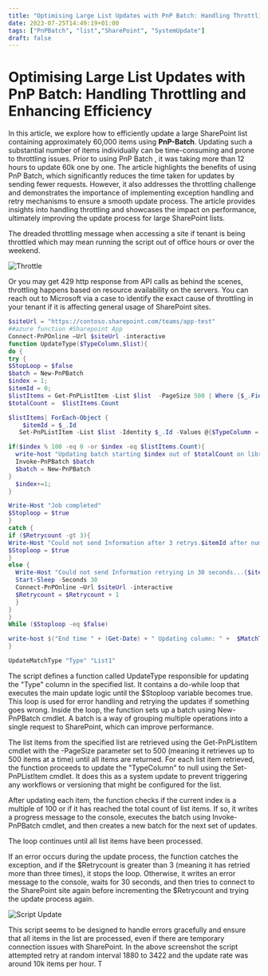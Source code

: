 ```yaml
---
title: "Optimising Large List Updates with PnP Batch: Handling Throttling and Enhancing Efficiency"
date: 2023-07-25T14:49:19+01:00
tags: ["PnPBatch", "list","SharePoint", "SystemUpdate"]
draft: false
---
```


# Optimising Large List Updates with PnP Batch: Handling Throttling and Enhancing Efficiency

In this article, we explore how to efficiently update a large SharePoint list containing approximately 60,000 items using **PnP-Batch**. Updating such a substantial number of items individually can be time-consuming and prone to throttling issues. Prior to using PnP Batch , it was taking more than 12 hours to update 60k one by one. The article highlights the benefits of using PnP Batch, which significantly reduces the time taken for updates by sending fewer requests. However, it also addresses the throttling challenge and demonstrates the importance of implementing exception handling and retry mechanisms to ensure a smooth update process. The article provides insights into handling throttling and showcases the impact on performance, ultimately improving the update process for large SharePoint lists.

The dreaded throttling message when accessing a site if tenant is being throttled which may mean running the script out of office hours or over the weekend.  

![Throttle](../images/PnPBatch-Update-BigList-SharePoint/Throttle_image.png)

Or you may get 429 http response from API calls as behind the scenes, throttling happens based on resource availability on the servers. You can reach out to Microsoft via a case to identify the exact cause of throttling in your tenant if it is affecting general usage of SharePoint sites.

 
```PowerShell
$siteUrl = "https://contoso.sharepoint.com/teams/app-test"
##azure function #Sharepoint App
Connect-PnPOnline –Url $siteUrl -interactive
function UpdateType($TypeColumn,$list){
do {
try {
$StopLoop = $false
$batch = New-PnPBatch
$index = 1; 
$itemId = 0; 
$listItems = Get-PnPListItem -List $list  -PageSize 500 | Where {$_.FieldValues.$TypeColumn -ne $null }
$totalCount =  $listItems.Count

$listItems| ForEach-Object {
    $itemId = $_.Id
   Set-PnPListItem -List $list -Identity $_.Id -Values @{$TypeColumn = $null;} -UpdateType SystemUpdate -Batch $batch

if($index % 100 -eq 0 -or $index -eq $listItems.Count){
  write-host "Updating batch starting $index out of $totalCount on library $list"
  Invoke-PnPBatch $batch
  $batch = New-PnPBatch
}
  $index+=1;
}

Write-Host "Job completed"
$Stoploop = $true
}
catch {
if ($Retrycount -gt 3){
Write-Host "Could not send Information after 3 retrys.$itemId after number of item  processed $index"
$Stoploop = $true
}
else {
  Write-Host "Could not send Information retrying in 30 seconds...{$itemId} after number of item  processed {$index}"
  Start-Sleep -Seconds 30
  Connect-PnPOnline –Url $siteUrl -interactive
  $Retrycount = $Retrycount + 1
  }
}
}
While ($Stoploop -eq $false)

write-host $("End time " + (Get-Date) + " Updating column: " +  $MatchTypeColumn + "from list " + $listName )
}

UpdateMatchType "Type" "List1" 
```

The script defines a function called UpdateType responsible for updating the "Type" column in the specified list. It contains a do-while loop that executes the main update logic until the $Stoploop variable becomes true. This loop is used for error handling and retrying the updates if something goes wrong. Inside the loop, the function sets up a batch using New-PnPBatch cmdlet. A batch is a way of grouping multiple operations into a single request to SharePoint, which can improve performance.

The list items from the specified list are retrieved using the Get-PnPListItem cmdlet with the -PageSize parameter set to 500 (meaning it retrieves up to 500 items at a time) until all items are returned. For each list item retrieved, the function proceeds to update the "TypeColumn" to null using the Set-PnPListItem cmdlet. It does this as a system update to prevent triggering any workflows or versioning that might be configured for the list.

After updating each item, the function checks if the current index is a multiple of 100 or if it has reached the total count of list items. If so, it writes a progress message to the console, executes the batch using Invoke-PnPBatch cmdlet, and then creates a new batch for the next set of updates.

The loop continues until all list items have been processed.

If an error occurs during the update process, the function catches the exception, and if the $Retrycount is greater than 3 (meaning it has retried more than three times), it stops the loop. Otherwise, it writes an error message to the console, waits for 30 seconds, and then tries to connect to the SharePoint site again before incrementing the $Retrycount and trying the update process again.

![Script Update](../images/PnPBatch-Update-BigList-SharePoint/ThrottlingIssue.png)

This script seems to be designed to handle errors gracefully and ensure that all items in the list are processed, even if there are temporary connection issues with SharePoint. In the above screenshot the script attempted retry at random interval 1880 to 3422 and the update rate was around 10k items per hour. T
